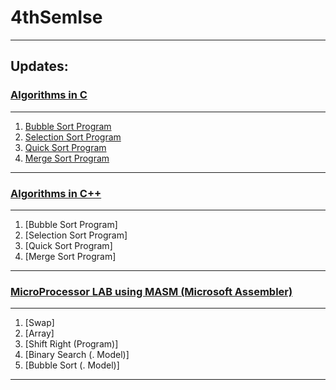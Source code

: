 # 4thSemIse
----------
## Updates:
### [Algorithms in C](https://github.com/piyush97/4thSemIse/tree/master/Algorithm%20Lab%20Programs%20C)
-----
1. [Bubble Sort Program](https://github.com/piyush97/4thSemIse/blob/master/Algorithm%20Lab%20Programs%20C/BubbleSort.c)
2. [Selection Sort Program](https://github.com/piyush97/4thSemIse/blob/master/Algorithm%20Lab%20Programs%20C/SelectionSort.c)
3. [Quick Sort Program](https://github.com/piyush97/4thSemIse/blob/master/Algorithm%20Lab%20Programs%20C/QuickSort.c)
4. [Merge Sort Program](https://github.com/piyush97/4thSemIse/blob/master/Algorithm%20Lab%20Programs%20C/MergeSort.c)

-----------
### [Algorithms in C++](https://github.com/piyush97/4thSemIse/tree/master/Algorithm%20Lab%20Programs%20C%2B%2B)
-----
1. [Bubble Sort Program]
2. [Selection Sort Program]
3. [Quick Sort Program]
4. [Merge Sort Program]

-----------------
### [MicroProcessor LAB using MASM (Microsoft Assembler)](https://github.com/piyush97/4thSemIse/tree/master/MicroProcessor%20Lab%20Programs)
----------------
1. [Swap]
2. [Array]
3. [Shift Right (Program)]
4. [Binary Search (. Model)]
5. [Bubble Sort (. Model)]

-----------------
